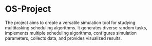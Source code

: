 # OS-Project
The project aims to create a versatile simulation tool for studying multitasking scheduling algorithms. It generates diverse random tasks, implements multiple scheduling algorithms, configures simulation parameters, collects data, and provides visualized results.
